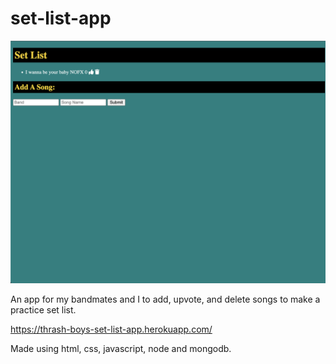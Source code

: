 # set-list-app

![Screenshot](Thrashboisapp.png)

An app for my bandmates and I to add, upvote, and delete songs to make a practice set list.

https://thrash-boys-set-list-app.herokuapp.com/

Made using html, css, javascript, node and mongodb.


